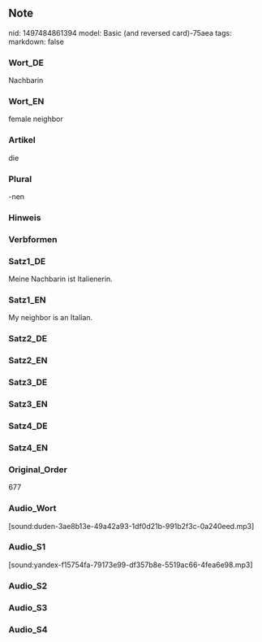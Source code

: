 ## Note
nid: 1497484861394
model: Basic (and reversed card)-75aea
tags: 
markdown: false

### Wort_DE
Nachbarin

### Wort_EN
female neighbor

### Artikel
die

### Plural
-nen

### Hinweis


### Verbformen


### Satz1_DE
Meine Nachbarin ist Italienerin.

### Satz1_EN
My neighbor is an Italian.

### Satz2_DE


### Satz2_EN


### Satz3_DE


### Satz3_EN


### Satz4_DE


### Satz4_EN


### Original_Order
677

### Audio_Wort
[sound:duden-3ae8b13e-49a42a93-1df0d21b-991b2f3c-0a240eed.mp3]

### Audio_S1
[sound:yandex-f15754fa-79173e99-df357b8e-5519ac66-4fea6e98.mp3]

### Audio_S2


### Audio_S3


### Audio_S4

